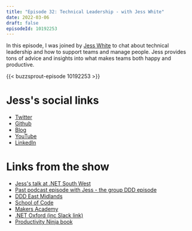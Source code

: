 ```yaml
---
title: "Episode 32: Technical Leadership - with Jess White"
date: 2022-03-06
draft: false
episodeId: 10192253
---
```


In this episode, I was joined by [Jess White](https://twitter.com/JessPWhite) to chat about technical leadership and how to support teams and manage people. Jess provides tons of advice and insights into what makes teams both happy and productive.

{{< buzzsprout-episode 10192253 >}}

# Jess's social links

* [Twitter](https://twitter.com/JessPWhite)
* [Github](https://github.com/wordshaker)
* [Blog](https://jesswhite.co.uk/)
* [YouTube](https://www.youtube.com/channel/UCtqON6Uw9YIOWw43SeX7mMQ)
* [LinkedIn](https://www.linkedin.com/in/jessica-white-67917883/)

# Links from the show

* [Jess's talk at .NET South West](https://www.youtube.com/watch?v=048HIHscmkU)
* [Past podcast episode with Jess - the group DDD episode](/posts/0006-ddd/)
* [DDD East Midlands](https://www.dddeastmidlands.com/)
* [School of Code](https://www.schoolofcode.co.uk/)
* [Makers Academy](https://www.makers.tech/community/)
* [.NET Oxford (inc Slack link)](https://www.dotnetoxford.com/)
* [Productivity Ninja book](https://www.grahamallcott.com/books/productivity-ninja)
